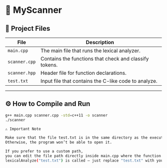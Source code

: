# 🧠 MyScanner

## 📁 Project Files
| File | Description |
|------|--------------|
| `main.cpp` | The main file that runs the lexical analyzer. |
| `scanner.cpp` | Contains the functions that check and classify tokens. |
| `scanner.hpp` | Header file for function declarations. |
| `test.txt` | Input file that contains the C-like code to analyze. |

---

## ⚙️ How to Compile and Run
```bash
g++ main.cpp scanner.cpp -std=c++11 -o scanner
./scanner

⚠️ Important Note

Make sure that the file test.txt is in the same directory as the executable.
Otherwise, the program won’t be able to open it.

If you prefer to use a custom path,
you can edit the file path directly inside main.cpp where the function
lexicalAnalyze("test.txt") is called — just replace "test.txt" with your full path.

